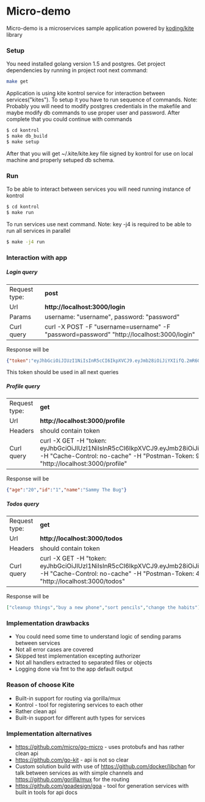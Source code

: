 # Micro-demo
Micro-demo is a microservices sample application powered by [koding/kite](https://github.com/koding/kite) library

### Setup

You need installed golang version 1.5 and postgres.
Get project dependencies by running in project root next command:
```sh
make get
```
Application is using kite kontrol service for interaction between services("kites"). To setup it you have to run sequence of commands.
Note: Probably you will need to modify postgres credentials in the makefile and maybe modify db commands to use proper user and password. After complete that you could continue with commands
```sh
$ cd kontrol
$ make db_build
$ make setup
```
After that you will get ~/.kite/kite.key file signed by kontrol for use on local machine and properly setuped db schema.

### Run
To be able to interact between services you will need running instance of kontrol
```sh
$ cd kontrol
$ make run
```
To run services use next command.
Note: key -j4 is required to be able to run all services in parallel
```sh
$ make -j4 run
```

### Interaction with app

##### Login query

|  |  |
|---|---|
| Request type: | **post** |
| Url |  **http://localhost:3000/login** |
| Params | username: "username", password: "password" |
| Curl query| curl -X POST -F "username=username" -F "password=password" "http://localhost:3000/login" |

Response will be
```json
{"token":"eyJhbGciOiJIUzI1NiIsInR5cCI6IkpXVCJ9.eyJmb28iOiJiYXIifQ.2mR6Oa_ZjoYZBK4Mayd6jYgSpe_z0HZQS_cBEEdkSjU"}
```
This token should be used in all next queries

##### Profile query

|  |  |
|---|---|
| Request type: | **get** |
| Url |  **http://localhost:3000/profile** |
| Headers | should contain token |
| Curl query| curl -X GET -H "token: eyJhbGciOiJIUzI1NiIsInR5cCI6IkpXVCJ9.eyJmb28iOiJiYXIifQ.2mR6Oa_ZjoYZBK4Mayd6jYgSpe_z0HZQS_cBEEdkSjU" -H "Cache-Control: no-cache" -H "Postman-Token: 9e3742cc-38ca-2f95-b478-d175acb512fc" "http://localhost:3000/profile" |

Response will be
```json
{"age":"20","id":"1","name":"Sammy The Bug"}
```

##### Todos query

|  |  |
|---|---|
| Request type: | **get** |
| Url |  **http://localhost:3000/todos** |
| Headers | should contain token |
| Curl query| curl -X GET -H "token: eyJhbGciOiJIUzI1NiIsInR5cCI6IkpXVCJ9.eyJmb28iOiJiYXIifQ.2mR6Oa_ZjoYZBK4Mayd6jYgSpe_z0HZQS_cBEEdkSjU" -H "Cache-Control: no-cache" -H "Postman-Token: 4227ade7-4fde-a3a0-7654-dd1c58fa59d7" "http://localhost:3000/todos" |

Response will be
```json
["cleanup things","buy a new phone","sort pencils","change the habits"]
```

### Implementation drawbacks
- You could need some time to understand logic of sending params between services
- Not all error cases are covered
- Skipped test implementation excepting authorizer
- Not all handlers extracted to separated files or objects
- Logging done via fmt to the app default output

### Reason of choose Kite
- Built-in support for routing via gorilla/mux
- Kontrol - tool for registering services to each other
- Rather clean api
- Built-in support for different auth types for services

### Implementation alternatives

- https://github.com/micro/go-micro - uses protobufs and has rather clean api
- https://github.com/go-kit - api is not so clear
- Custom solution build with use of https://github.com/docker/libchan for talk between services as with simple channels and https://github.com/gorilla/mux for the routing
- https://github.com/goadesign/goa - tool for generation services with built in tools for api docs

